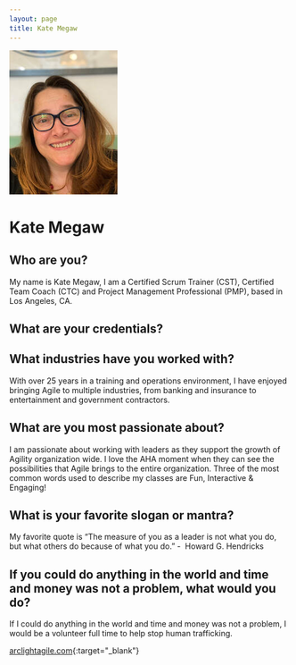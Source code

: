 ```yaml
---
layout: page
title: Kate Megaw 
---
```


![Kate's Headshot](https://raw.githubusercontent.com/Sticky-Agile/Sticky-Agile.github.io/main/public/kate.jpg)

# Kate Megaw 

## Who are you? 
My name is Kate Megaw, I am a Certified Scrum Trainer (CST), Certified Team Coach (CTC) and Project Management Professional (PMP), based in Los Angeles, CA. 

## What are your credentials? 

## What industries have you worked with? 
With over 25 years in a training and operations environment, I have enjoyed bringing Agile to multiple industries, from banking and insurance to entertainment and government contractors.

## What are you most passionate about? 
I am passionate about working with leaders as they support the growth of Agility organization wide. I love the AHA moment when they can see the possibilities that Agile brings to the entire organization. Three of the most common words used to describe my classes are Fun, Interactive & Engaging! 

## What is your favorite slogan or mantra? 
My favorite quote is “The measure of you as a leader is not what you do, but what others do because of what you do.” -  Howard G. Hendricks

## If you could do anything in the world and time and money was not a problem, what would you do? 
If I could do anything in the world and time and money was not a problem, I would be a volunteer full time to help stop human trafficking.

[arclightagile.com](https://arclightagile.com){:target="_blank"}